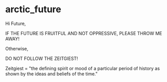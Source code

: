 # arctic_future


Hi Future, 

IF THE FUTURE IS FRUITFUL AND NOT OPPRESSIVE, PLEASE THROW ME AWAY!

Otherwise, 

DO NOT FOLLOW THE ZEITGIEST!

Zeitgiest = "the defining spirit or mood of a particular period of history as shown by the ideas and beliefs of the time."
